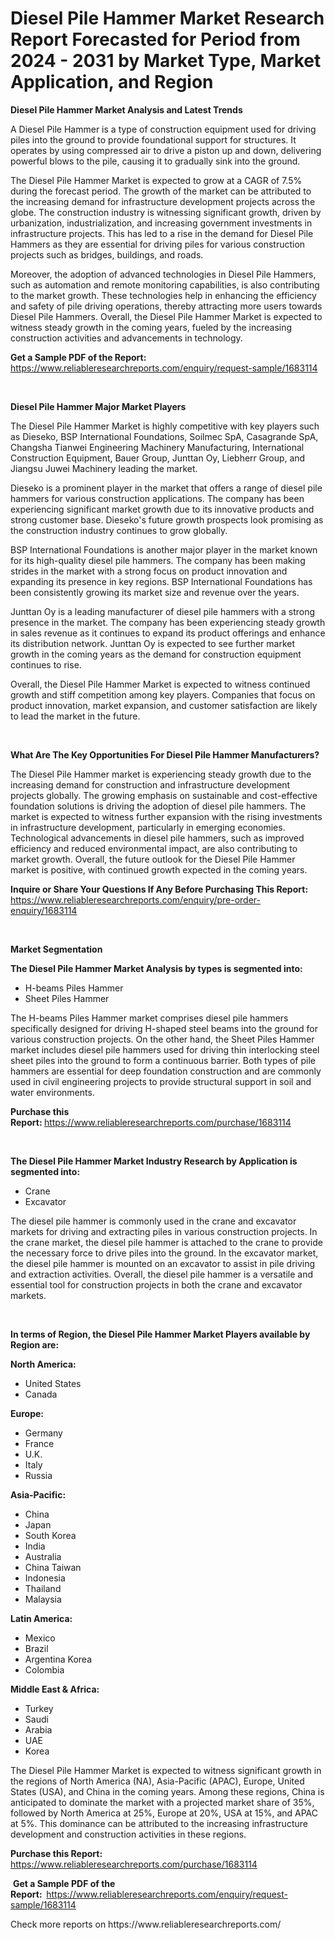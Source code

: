 <p><h1>Diesel Pile Hammer Market Research Report Forecasted for Period from 2024 -  2031 by Market Type, Market Application, and Region</h1></p><p><strong>Diesel Pile Hammer Market Analysis and Latest Trends</strong></p>
<p><p>A Diesel Pile Hammer is a type of construction equipment used for driving piles into the ground to provide foundational support for structures. It operates by using compressed air to drive a piston up and down, delivering powerful blows to the pile, causing it to gradually sink into the ground.</p><p>The Diesel Pile Hammer Market is expected to grow at a CAGR of 7.5% during the forecast period. The growth of the market can be attributed to the increasing demand for infrastructure development projects across the globe. The construction industry is witnessing significant growth, driven by urbanization, industrialization, and increasing government investments in infrastructure projects. This has led to a rise in the demand for Diesel Pile Hammers as they are essential for driving piles for various construction projects such as bridges, buildings, and roads.</p><p>Moreover, the adoption of advanced technologies in Diesel Pile Hammers, such as automation and remote monitoring capabilities, is also contributing to the market growth. These technologies help in enhancing the efficiency and safety of pile driving operations, thereby attracting more users towards Diesel Pile Hammers. Overall, the Diesel Pile Hammer Market is expected to witness steady growth in the coming years, fueled by the increasing construction activities and advancements in technology.</p></p>
<p><strong>Get a Sample PDF of the Report:&nbsp;</strong> <a href="https://www.reliableresearchreports.com/enquiry/request-sample/1683114">https://www.reliableresearchreports.com/enquiry/request-sample/1683114</a></p>
<p>&nbsp;</p>
<p><strong>Diesel Pile Hammer Major Market Players</strong></p>
<p><p>The Diesel Pile Hammer Market is highly competitive with key players such as Dieseko, BSP International Foundations, Soilmec SpA, Casagrande SpA, Changsha Tianwei Engineering Machinery Manufacturing, International Construction Equipment, Bauer Group, Junttan Oy, Liebherr Group, and Jiangsu Juwei Machinery leading the market.</p><p>Dieseko is a prominent player in the market that offers a range of diesel pile hammers for various construction applications. The company has been experiencing significant market growth due to its innovative products and strong customer base. Dieseko's future growth prospects look promising as the construction industry continues to grow globally.</p><p>BSP International Foundations is another major player in the market known for its high-quality diesel pile hammers. The company has been making strides in the market with a strong focus on product innovation and expanding its presence in key regions. BSP International Foundations has been consistently growing its market size and revenue over the years.</p><p>Junttan Oy is a leading manufacturer of diesel pile hammers with a strong presence in the market. The company has been experiencing steady growth in sales revenue as it continues to expand its product offerings and enhance its distribution network. Junttan Oy is expected to see further market growth in the coming years as the demand for construction equipment continues to rise.</p><p>Overall, the Diesel Pile Hammer Market is expected to witness continued growth and stiff competition among key players. Companies that focus on product innovation, market expansion, and customer satisfaction are likely to lead the market in the future.</p></p>
<p>&nbsp;</p>
<p><strong>What Are The Key Opportunities For Diesel Pile Hammer Manufacturers?</strong></p>
<p><p>The Diesel Pile Hammer market is experiencing steady growth due to the increasing demand for construction and infrastructure development projects globally. The growing emphasis on sustainable and cost-effective foundation solutions is driving the adoption of diesel pile hammers. The market is expected to witness further expansion with the rising investments in infrastructure development, particularly in emerging economies. Technological advancements in diesel pile hammers, such as improved efficiency and reduced environmental impact, are also contributing to market growth. Overall, the future outlook for the Diesel Pile Hammer market is positive, with continued growth expected in the coming years.</p></p>
<p><strong>Inquire or Share Your Questions If Any Before Purchasing This Report:</strong> <a href="https://www.reliableresearchreports.com/enquiry/pre-order-enquiry/1683114">https://www.reliableresearchreports.com/enquiry/pre-order-enquiry/1683114</a></p>
<p>&nbsp;</p>
<p><strong>Market Segmentation</strong></p>
<p><strong>The Diesel Pile Hammer Market Analysis by types is segmented into:</strong></p>
<p><ul><li>H-beams Piles Hammer</li><li>Sheet Piles Hammer</li></ul></p>
<p><p>The H-beams Piles Hammer market comprises diesel pile hammers specifically designed for driving H-shaped steel beams into the ground for various construction projects. On the other hand, the Sheet Piles Hammer market includes diesel pile hammers used for driving thin interlocking steel sheet piles into the ground to form a continuous barrier. Both types of pile hammers are essential for deep foundation construction and are commonly used in civil engineering projects to provide structural support in soil and water environments.</p></p>
<p><strong>Purchase this Report:&nbsp;</strong><a href="https://www.reliableresearchreports.com/purchase/1683114">https://www.reliableresearchreports.com/purchase/1683114</a></p>
<p>&nbsp;</p>
<p><strong>The Diesel Pile Hammer Market Industry Research by Application is segmented into:</strong></p>
<p><ul><li>Crane</li><li>Excavator</li></ul></p>
<p><p>The diesel pile hammer is commonly used in the crane and excavator markets for driving and extracting piles in various construction projects. In the crane market, the diesel pile hammer is attached to the crane to provide the necessary force to drive piles into the ground. In the excavator market, the diesel pile hammer is mounted on an excavator to assist in pile driving and extraction activities. Overall, the diesel pile hammer is a versatile and essential tool for construction projects in both the crane and excavator markets.</p></p>
<p>&nbsp;</p>
<p><strong>In terms of Region, the Diesel Pile Hammer Market Players available by Region are:</strong></p>
<p>
    <p> <strong> North America: </strong>
        <ul>
            <li>United States</li>
            <li>Canada</li>
        </ul>
        </p> 
    <p> <strong> Europe: </strong>
        <ul>
            <li>Germany</li>
            <li>France</li>
            <li>U.K.</li>
            <li>Italy</li>
            <li>Russia</li>
        </ul>
        </p> 
    <p> <strong> Asia-Pacific: </strong>
        <ul>
            <li>China</li>
            <li>Japan</li>
            <li>South Korea</li>
            <li>India</li>
            <li>Australia</li>
            <li>China Taiwan</li>
            <li>Indonesia</li>
            <li>Thailand</li>
            <li>Malaysia</li>
        </ul>
        </p> 
    <p> <strong> Latin America: </strong>
        <ul>
            <li>Mexico</li>
            <li>Brazil</li>
            <li>Argentina Korea</li>
            <li>Colombia</li>
        </ul>
        </p> 
    <p> <strong> Middle East & Africa: </strong>
        <ul>
            <li>Turkey</li>
            <li>Saudi</li>
            <li>Arabia</li>
            <li>UAE</li>
            <li>Korea</li>
        </ul>
    </p>
    </p>
<p><p>The Diesel Pile Hammer Market is expected to witness significant growth in the regions of North America (NA), Asia-Pacific (APAC), Europe, United States (USA), and China in the coming years. Among these regions, China is anticipated to dominate the market with a projected market share of 35%, followed by North America at 25%, Europe at 20%, USA at 15%, and APAC at 5%. This dominance can be attributed to the increasing infrastructure development and construction activities in these regions.</p></p>
<p><strong>Purchase this Report: </strong><a href="https://www.reliableresearchreports.com/purchase/1683114">https://www.reliableresearchreports.com/purchase/1683114</a></p>
<p>&nbsp;<strong>Get a Sample PDF of the Report:&nbsp;&nbsp;</strong><a href="https://www.reliableresearchreports.com/enquiry/request-sample/1683114">https://www.reliableresearchreports.com/enquiry/request-sample/1683114</a></p>
<p><strong></strong></p>
<p>Check more reports on https://www.reliableresearchreports.com/</p>